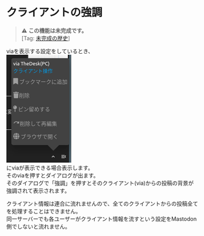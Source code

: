 # クライアントの強調
> ⚠️ **この機能は未完成です。**  
> \[Tag: [未完成の歴史](https://docs.thedesk.top/?q=未完成の歴史)\]
   
viaを表示する設定をしているとき、  
![toottl28](https://raw.githubusercontent.com/cutls/TheDeskDocs/master/media/toottl28.png)  
にviaが表示できる場合表示します。  
そのviaを押すとダイアログが出ます。  
そのダイアログで「強調」を押すとそのクライアント(via)からの投稿の背景が強調されて表示されます。  

クライアント情報は連合に流れませんので、全てのクライアントからの投稿全てを処理することはできません。  
同一サーバーでも各ユーザーがクライアント情報を流すという設定をMastodon側でしないと流れません。